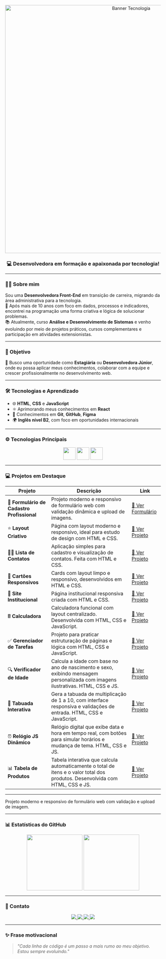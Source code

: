 <p align="center">
  <img src="https://i.postimg.cc/3wq3nvZ8/Banner-para-Linkedin-Tecnologia-em-Preto.png" alt="Banner Tecnologia" width="800"/>
</p>

<h3 align="center">💻 Desenvolvedora em formação e apaixonada por tecnologia!</h3>

---

### 👩‍💻 Sobre mim

Sou uma **Desenvolvedora Front-End** em transição de carreira, migrando da área administrativa para a tecnologia.  
💼 Após mais de 10 anos com foco em dados, processos e indicadores, encontrei na programação uma forma criativa e lógica de solucionar problemas.  
📚 Atualmente, curso **Análise e Desenvolvimento de Sistemas** e venho evoluindo por meio de projetos práticos, cursos complementares e participação em atividades extensionistas.

---

### 🎯 Objetivo

🚀 Busco uma oportunidade como **Estagiária** ou **Desenvolvedora Júnior**, onde eu possa aplicar meus conhecimentos, colaborar com a equipe e crescer profissionalmente no desenvolvimento web.

---

### 🛠 Tecnologias e Aprendizado

- 🌐 **HTML**, **CSS** e **JavaScript**  
- ⚛️ Aprimorando meus conhecimentos em **React**  
- 🧰 Conhecimentos em **Git**, **GitHub**, **Figma**  
- 🌍 **Inglês nível B2**, com foco em oportunidades internacionais

---

### ⚙️ Tecnologias Principais

<p align="center">
  <img src="https://cdn.jsdelivr.net/gh/devicons/devicon/icons/html5/html5-original.svg" width="40" height="40" />
  <img src="https://cdn.jsdelivr.net/gh/devicons/devicon/icons/css3/css3-original.svg" width="40" height="40" />
  <img src="https://cdn.jsdelivr.net/gh/devicons/devicon/icons/javascript/javascript-original.svg" width="40" height="40" />
</p>

---

### 💻 Projetos em Destaque

| Projeto                                   | Descrição                                                                                                                           | Link                                                                             |
|------------------------------------------|-------------------------------------------------------------------------------------------------------------------------------------|----------------------------------------------------------------------------------|
| 📝 **Formulário de Cadastro Profissional** | Projeto moderno e responsivo de formulário web com validação dinâmica e upload de imagens.                                           | [🔗 Ver Formulário](https://natipastre.github.io/Formul-rio-de-Cadastro-Profissional-e-Responsivo/) |
| ⭐ **Layout Criativo**                     | Página com layout moderno e responsivo, ideal para estudo de design com HTML e CSS.                                                 | [🔗 Ver Projeto](https://natipastre.github.io/Projeto1--LayoutCriativo/)           |
| 💇‍♀️ **Lista de Contatos**                | Aplicação simples para cadastro e visualização de contatos. Feita com HTML e CSS.                                                   | [🔗 Ver Projeto](https://natipastre.github.io/Projeto-2---Lista-de-Contatos/)      |
| 🧹 **Cartões Responsivos**                | Cards com layout limpo e responsivo, desenvolvidos em HTML e CSS.                                                                   | [🔗 Ver Projeto](https://natipastre.github.io/Projeto-3-Cards---Layout-Responsivo/) |
| 🏢 **Site Institucional**                 | Página institucional responsiva criada com HTML e CSS.                                                                              | [🔗 Ver Projeto](https://natipastre.github.io/Projeto-4---Front-End-Aprenser/)     |
| 🖩 **Calculadora**                        | Calculadora funcional com layout centralizado. Desenvolvida com HTML, CSS e JavaScript.                                            | [🔗 Ver Projeto](https://natipastre.github.io/Calculadora---js-/)                  |
| ✅ **Gerenciador de Tarefas**             | Projeto para praticar estruturação de páginas e lógica com HTML, CSS e JavaScript.                                                  | [🔗 Ver Projeto](https://natipastre.github.io/Gerenciador-de-Tarefas/)             |
| 🔍 **Verificador de Idade**               | Calcula a idade com base no ano de nascimento e sexo, exibindo mensagem personalizada com imagens ilustrativas. HTML, CSS e JS.   | [🔗 Ver Projeto](https://natipastre.github.io/verificador-idade-javascript/)       |
| 🧮 **Tabuada Interativa**                  | Gera a tabuada de multiplicação de 1 a 10, com interface responsiva e validações de entrada. HTML, CSS e JavaScript.                | [🔗 Ver Projeto](https://natipastre.github.io/tabuada-interativa/)                 |
| ⏰ **Relógio JS Dinâmico**                 | Relógio digital que exibe data e hora em tempo real, com botões para simular horários e mudança de tema. HTML, CSS e JS.           | [🔗 Ver Projeto](https://natipastre.github.io/Rel-gio-JS-Din-mico/)                |
| 📊 **Tabela de Produtos**                  | Tabela interativa que calcula automaticamente o total de itens e o valor total dos produtos. Desenvolvida com HTML, CSS e JS.       | [🔗 Ver Projeto](https://natipastre.github.io/Tabela-de-Produtos/)                 |

---



Projeto moderno e responsivo de formulário web com validação e upload de imagem.

---

### 📊 Estatísticas do GitHub

<p align="center">
  <img height="180em" src="https://github-readme-stats.vercel.app/api?username=natipastre&show_icons=true&theme=radical" />
  <img height="180em" src="https://github-readme-stats.vercel.app/api/top-langs/?username=natipastre&layout=compact&langs_count=7&theme=radical" />
</p>

---

### 💌 Contato

<p align="center">
  <a href="https://www.linkedin.com/in/nataliapastre-dev/" target="_blank">
    <img src="https://img.shields.io/badge/LinkedIn-0077B5?style=for-the-badge&logo=linkedin&logoColor=white"/>
  </a>
  <a href="mailto:natalia.pastre@yahoo.com.br">
    <img src="https://img.shields.io/badge/Email-D14836?style=for-the-badge&logo=gmail&logoColor=white"/>
  </a>
  <a href="https://wa.me/5516997135203" target="_blank">
    <img src="https://img.shields.io/badge/WhatsApp-25D366?style=for-the-badge&logo=whatsapp&logoColor=white"/>
  </a>
  <a href="https://github.com/natipastre" target="_blank">
    <img src="https://img.shields.io/badge/GitHub-181717?style=for-the-badge&logo=github&logoColor=white"/>
  </a>
</p>

---

### ✨ Frase motivacional

> _"Cada linha de código é um passo a mais rumo ao meu objetivo. Estou sempre evoluindo."_

